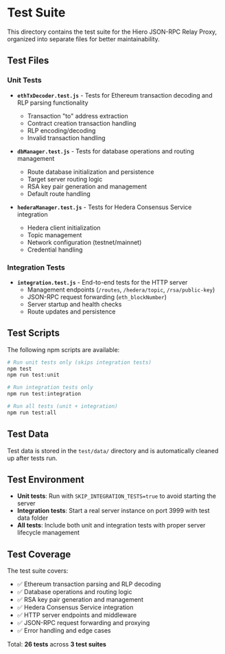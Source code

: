# Test Suite

This directory contains the test suite for the Hiero JSON-RPC Relay Proxy, organized into separate files for better maintainability.

## Test Files

### Unit Tests

- **`ethTxDecoder.test.js`** - Tests for Ethereum transaction decoding and RLP parsing functionality
  - Transaction "to" address extraction
  - Contract creation transaction handling
  - RLP encoding/decoding
  - Invalid transaction handling

- **`dbManager.test.js`** - Tests for database operations and routing management
  - Route database initialization and persistence
  - Target server routing logic
  - RSA key pair generation and management
  - Default route handling

- **`hederaManager.test.js`** - Tests for Hedera Consensus Service integration
  - Hedera client initialization
  - Topic management
  - Network configuration (testnet/mainnet)
  - Credential handling

### Integration Tests

- **`integration.test.js`** - End-to-end tests for the HTTP server
  - Management endpoints (`/routes`, `/hedera/topic`, `/rsa/public-key`)
  - JSON-RPC request forwarding (`eth_blockNumber`)
  - Server startup and health checks
  - Route updates and persistence

## Test Scripts

The following npm scripts are available:

```bash
# Run unit tests only (skips integration tests)
npm test
npm run test:unit

# Run integration tests only
npm run test:integration

# Run all tests (unit + integration)
npm run test:all
```

## Test Data

Test data is stored in the `test/data/` directory and is automatically cleaned up after tests run.

## Test Environment

- **Unit tests**: Run with `SKIP_INTEGRATION_TESTS=true` to avoid starting the server
- **Integration tests**: Start a real server instance on port 3999 with test data folder
- **All tests**: Include both unit and integration tests with proper server lifecycle management

## Test Coverage

The test suite covers:

- ✅ Ethereum transaction parsing and RLP decoding
- ✅ Database operations and routing logic
- ✅ RSA key pair generation and management
- ✅ Hedera Consensus Service integration
- ✅ HTTP server endpoints and middleware
- ✅ JSON-RPC request forwarding and proxying
- ✅ Error handling and edge cases

Total: **26 tests** across **3 test suites**
